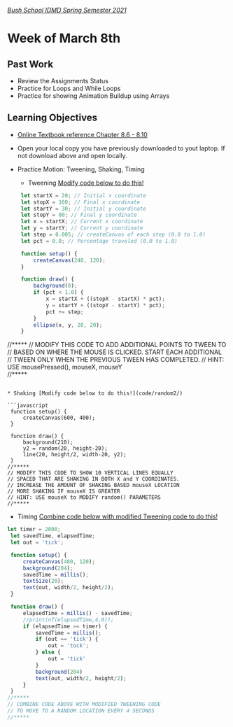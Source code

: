 [_Bush School IDMD Spring Semester 2021_](https://chandrunarayan.github.io/idmd/)

# Week of March 8th

## Past Work
* Review the Assignments Status
* Practice for Loops and While Loops
* Practice for showing Animation Buildup using Arrays


## Learning Objectives
* [Online Textbook reference Chapter 8.6 - 8.10](https://drive.google.com/file/d/18kfdShfj79ISxFTn-iw1ahFTtuFY-KF9/view?usp=sharing)
* Open your local copy you have previously downloaded to yout laptop. If not download above and open locally.
* Practice Motion: Tweening, Shaking, Timing
   * Tweening [Modify code below to do this!](code/tweening2/)
 
   ```javascript
    let startX = 20; // Initial x coordinate
    let stopX = 160; // Final x coordinate
    let startY = 30; // Initial y coordinate
    let stopY = 80; // Final y coordinate
    let x = startX; // Current x coordinate
    let y = startY; // Current y coordinate
    let step = 0.005; // createCanvas of each step (0.0 to 1.0)
    let pct = 0.0; // Percentage traveled (0.0 to 1.0)

    function setup() {
        createCanvas(240, 120);
    }

    function draw() {
        background(0);
        if (pct < 1.0) {
            x = startX + ((stopX - startX) * pct);
            y = startY + ((stopY - startY) * pct);
            pct += step;
        }
        ellipse(x, y, 20, 20);
    }
//***** 
// MODIFY THIS CODE TO ADD ADDITIONAL POINTS TO TWEEN TO    
// BASED ON WHERE THE MOUSE IS CLICKED. START EACH ADDITIONAL
// TWEEN ONLY WHEN THE PREVIOUS TWEEN HAS COMPLETED. 
// HINT: USE mousePressed(), mouseX, mouseY  
//*****
   ```

   * Shaking [Modify code below to do this!](code/random2/)
 
   ```javascript
    function setup() {
        createCanvas(600, 400);
    }

    function draw() {
        background(210);
        y2 = random(20, height-20);
        line(20, height/2, width-20, y2);
    }
//***** 
// MODIFY THIS CODE TO SHOW 10 VERTICAL LINES EQUALLY
// SPACED THAT ARE SHAKING IN BOTH X and Y COORDINATES. 
// INCREASE THE AMOUNT OF SHAKING BASED mouseX LOCATION
// MORE SHAKING IF mouseX IS GREATER  
// HINT: USE mouseX to MODIFY random() PARAMETERS
//*****      
   ```

   * Timing [Combine code below with modified Tweening code to do this!](code/tweening3/)

   ```javascript
let timer = 2000;
    let savedTime, elapsedTime;
    let out = 'tick';

    function setup() {
        createCanvas(480, 120);
        background(204);
        savedTime = millis();
        textSize(20);
        text(out, width/2, height/2);
    }

    function draw() {
        elapsedTime = millis() - savedTime;
        //print(nf(elapsedTime,4,0));
        if (elapsedTime >= timer) {
            savedTime = millis();
            if (out == 'tick') {
                out = 'tock';
            } else {
                out = 'tick'
            }
            background(204)
            text(out, width/2, height/2);
        }
    }
//***** 
// COMBINE CODE ABOVE WITH MODIFIED TWEENING CODE
// TO MOVE TO A RANDOM LOCATION EVERY 4 SECONDS
//*****  
   ```
